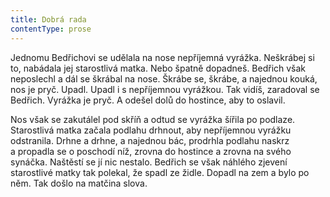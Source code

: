 ```yaml
---
title: Dobrá rada
contentType: prose
---
```


  

Jednomu Bedřichovi se udělala na nose nepříjemná vyrážka. Neškrábej si to, nabádala jej starostlivá matka. Nebo špatně dopadneš. Bedřich však neposlechl a dál se škrábal na nose. Škrábe se, škrábe, a najednou kouká, nos je pryč. Upadl. Upadl i s nepříjemnou vyrážkou. Tak vidíš, zaradoval se Bedřich. Vyrážka je pryč. A odešel dolů do hostince, aby to oslavil.

  

Nos však se zakutálel pod skříň a odtud se vyrážka šířila po podlaze. Starostlivá matka začala podlahu drhnout, aby nepříjemnou vyrážku odstranila. Drhne a drhne, a najednou bác, prodrhla podlahu naskrz a propadla se o poschodí níž, zrovna do hostince a zrovna na svého synáčka. Naštěstí se jí nic nestalo. Bedřich se však náhlého zjevení starostlivé matky tak polekal, že spadl ze židle. Dopadl na zem a bylo po něm. Tak došlo na matčina slova.
